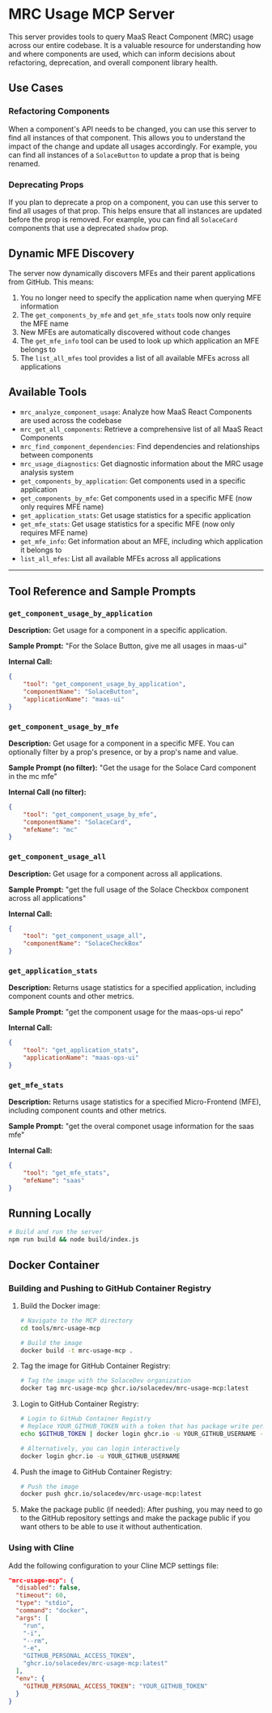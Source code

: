 # MRC Usage MCP Server

This server provides tools to query MaaS React Component (MRC) usage across our entire codebase. It is a valuable resource for understanding how and where components are used, which can inform decisions about refactoring, deprecation, and overall component library health.

## Use Cases

### Refactoring Components

When a component's API needs to be changed, you can use this server to find all instances of that component. This allows you to understand the impact of the change and update all usages accordingly. For example, you can find all instances of a `SolaceButton` to update a prop that is being renamed.

### Deprecating Props

If you plan to deprecate a prop on a component, you can use this server to find all usages of that prop. This helps ensure that all instances are updated before the prop is removed. For example, you can find all `SolaceCard` components that use a deprecated `shadow` prop.

## Dynamic MFE Discovery

The server now dynamically discovers MFEs and their parent applications from GitHub. This means:

1.  You no longer need to specify the application name when querying MFE information
2.  The `get_components_by_mfe` and `get_mfe_stats` tools now only require the MFE name
3.  New MFEs are automatically discovered without code changes
4.  The `get_mfe_info` tool can be used to look up which application an MFE belongs to
5.  The `list_all_mfes` tool provides a list of all available MFEs across all applications

## Available Tools

- `mrc_analyze_component_usage`: Analyze how MaaS React Components are used across the codebase
- `mrc_get_all_components`: Retrieve a comprehensive list of all MaaS React Components
- `mrc_find_component_dependencies`: Find dependencies and relationships between components
- `mrc_usage_diagnostics`: Get diagnostic information about the MRC usage analysis system
- `get_components_by_application`: Get components used in a specific application
- `get_components_by_mfe`: Get components used in a specific MFE (now only requires MFE name)
- `get_application_stats`: Get usage statistics for a specific application
- `get_mfe_stats`: Get usage statistics for a specific MFE (now only requires MFE name)
- `get_mfe_info`: Get information about an MFE, including which application it belongs to
- `list_all_mfes`: List all available MFEs across all applications

---

## Tool Reference and Sample Prompts

### `get_component_usage_by_application`

**Description:** Get usage for a component in a specific application.

**Sample Prompt:** "For the Solace Button, give me all usages in maas-ui"

**Internal Call:**

```json
{
	"tool": "get_component_usage_by_application",
	"componentName": "SolaceButton",
	"applicationName": "maas-ui"
}
```

### `get_component_usage_by_mfe`

**Description:** Get usage for a component in a specific MFE. You can optionally filter by a prop's presence, or by a prop's name and value.

**Sample Prompt (no filter):** "Get the usage for the Solace Card component in the mc mfe"

**Internal Call (no filter):**

```json
{
	"tool": "get_component_usage_by_mfe",
	"componentName": "SolaceCard",
	"mfeName": "mc"
}
```

### `get_component_usage_all`

**Description:** Get usage for a component across all applications.

**Sample Prompt:** "get the full usage of the Solace Checkbox component across all applications"

**Internal Call:**

```json
{
	"tool": "get_component_usage_all",
	"componentName": "SolaceCheckBox"
}
```

### `get_application_stats`

**Description:** Returns usage statistics for a specified application, including component counts and other metrics.

**Sample Prompt:** "get the component usage for the maas-ops-ui repo"

**Internal Call:**

```json
{
	"tool": "get_application_stats",
	"applicationName": "maas-ops-ui"
}
```

### `get_mfe_stats`

**Description:** Returns usage statistics for a specified Micro-Frontend (MFE), including component counts and other metrics.

**Sample Prompt:** "get the overal componet usage information for the saas mfe"

**Internal Call:**

```json
{
	"tool": "get_mfe_stats",
	"mfeName": "saas"
}
```

## Running Locally

```bash
# Build and run the server
npm run build && node build/index.js
```

## Docker Container

### Building and Pushing to GitHub Container Registry

1.  Build the Docker image:

    ```bash
    # Navigate to the MCP directory
    cd tools/mrc-usage-mcp

    # Build the image
    docker build -t mrc-usage-mcp .
    ```

2.  Tag the image for GitHub Container Registry:

    ```bash
    # Tag the image with the SolaceDev organization
    docker tag mrc-usage-mcp ghcr.io/solacedev/mrc-usage-mcp:latest
    ```

3.  Login to GitHub Container Registry:

    ```bash
    # Login to GitHub Container Registry
    # Replace YOUR_GITHUB_TOKEN with a token that has package write permissions
    echo $GITHUB_TOKEN | docker login ghcr.io -u YOUR_GITHUB_USERNAME --password-stdin

    # Alternatively, you can login interactively
    docker login ghcr.io -u YOUR_GITHUB_USERNAME
    ```

4.  Push the image to GitHub Container Registry:

    ```bash
    # Push the image
    docker push ghcr.io/solacedev/mrc-usage-mcp:latest
    ```

5.  Make the package public (if needed):
    After pushing, you may need to go to the GitHub repository settings and make the package public if you want others to be able to use it without authentication.

### Using with Cline

Add the following configuration to your Cline MCP settings file:

```json
"mrc-usage-mcp": {
  "disabled": false,
  "timeout": 60,
  "type": "stdio",
  "command": "docker",
  "args": [
    "run",
    "-i",
    "--rm",
    "-e",
    "GITHUB_PERSONAL_ACCESS_TOKEN",
    "ghcr.io/solacedev/mrc-usage-mcp:latest"
  ],
  "env": {
    "GITHUB_PERSONAL_ACCESS_TOKEN": "YOUR_GITHUB_TOKEN"
  }
}
```

